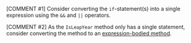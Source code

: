 [COMMENT #1]
Consider converting the `if`-statement(s) into a single expression using the `&&` and `||` operators.

[COMMENT #2]
As the `IsLeapYear` method only has a single statement, consider converting the method to an [expression-bodied method](https://docs.microsoft.com/en-us/dotnet/csharp/programming-guide/statements-expressions-operators/expression-bodied-members#methods).
